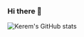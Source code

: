 ### Hi there 👋

![Kerem's GitHub stats](https://github-readme-stats.vercel.app/api?username=keremduman30&theme=dark&show_icons=true)
